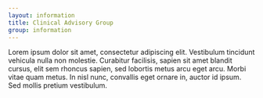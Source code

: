 ```yaml
---
layout: information
title: Clinical Advisory Group
group: information
---
```


Lorem ipsum dolor sit amet, consectetur adipiscing elit. Vestibulum tincidunt vehicula nulla non molestie. Curabitur facilisis, sapien sit amet blandit cursus, elit sem rhoncus sapien, sed lobortis metus arcu eget arcu. Morbi vitae quam metus. In nisl nunc, convallis eget ornare in, auctor id ipsum. Sed mollis pretium vestibulum.